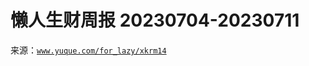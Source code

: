 # 懒人生财周报 20230704-20230711

来源：[`www.yuque.com/for_lazy/xkrm14`](https://www.yuque.com/for_lazy/xkrm14)